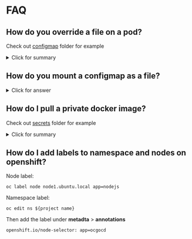 # FAQ

## How do you override a file on a pod?
Check out [configmap](/configmap) folder for example
<details>
  <summary>Click for summary</summary>
  
  1. Create a configmap file

```yaml
 ...
data:
  config: |-
    your text here
```

  2. Map this configmap file to your deployment file
  
```yaml
...
spec:
  containers:
  - name: <your docker app>
    image: <your docker image>
    ports:
    - containerPort: <port>
    volumeMounts:
      - mountPath: <directory path>
        name: <name of volume>
  volumes:
  - name: <name of volume>
    configMap:
      name: <name of configmap>
      items:
      - key: <key of the configmap>
        path: <filename>
```
</details>

## How do you mount a configmap as a file?
<details>
  <summary>Click for answer</summary>
  
  1. Create a configmap file

```yaml
 ...
data:
  config:
    settings.yaml: |-
      your yaml file here
```

  2. Map this configmap file to your deployment file
  
```yaml
...
spec:
  containers:
  - name: <your docker app>
    image: <your docker image>
    ports:
    - containerPort: <port>
    volumeMounts:
      - mountPath: <directory path>/settings.yaml
        subPath: settings.yaml
        name: <name of volume>
  volumes:
  - name: <name of volume>
    configMap:
      name: <name of configmap>
      items:
      - key: <key of the configmap>
        path: <filename>
```
</details>

## How do I pull a private docker image?
Check out [secrets](/secrets) folder for example
<details>
  <summary>Click for summary</summary>

  1. Run the following command to create a docker registry secret

```bash
kubectl create secret docker-registry <name of secret> --docker-server="<docker registry url>" --docker-username="<docker username" --docker-password="<docker password" --docker-email="<docker email>"
```

  2. And imagePullSecrets config to your yaml file.

```yaml
...
spec:
  imagePullSecrets:
  - name: <name of secret>
```
</details>

## How do I add labels to namespace and nodes on openshift?

Node label:
```
oc label node node1.ubuntu.local app=nodejs
```

Namespace label:
```
oc edit ns ${project name}
```
Then add the label under **metadta** > **annotations**
```
openshift.io/node-selector: app=ocgocd
```
